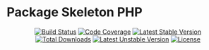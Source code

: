 # Package Skeleton PHP
<p align="center">
<a href="https://github.com/zingimmick/package-skeleton-php/actions"><img src="https://github.com/zingimmick/package-skeleton-php/workflows/tests/badge.svg" alt="Build Status"></a>
<a href="https://codecov.io/gh/zingimmick/package-skeleton-php"><img src="https://codecov.io/gh/zingimmick/package-skeleton-php/branch/master/graph/badge.svg" alt="Code Coverage" /></a>
<a href="https://packagist.org/packages/zing/package-skeleton-php"><img src="https://poser.pugx.org/zing/package-skeleton-php/v/stable.svg" alt="Latest Stable Version"></a>
<a href="https://packagist.org/packages/zing/package-skeleton-php"><img src="https://poser.pugx.org/zing/package-skeleton-php/downloads" alt="Total Downloads"></a>
<a href="https://packagist.org/packages/zing/package-skeleton-php"><img src="https://poser.pugx.org/zing/package-skeleton-php/v/unstable.svg" alt="Latest Unstable Version"></a>
<a href="https://packagist.org/packages/zing/package-skeleton-php"><img src="https://poser.pugx.org/zing/package-skeleton-php/license" alt="License"></a>
</p>